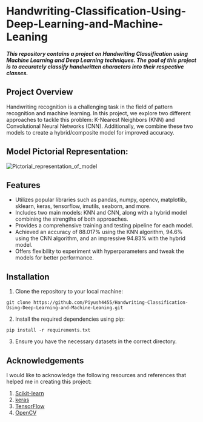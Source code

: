 # Handwriting-Classification-Using-Deep-Learning-and-Machine-Leaning

***This repository contains a project on Handwriting Classification using Machine Learning and Deep Learning techniques. The goal of this project is to accurately classify handwritten characters into their respective classes.***
<br />
## Project Overview
<p>Handwriting recognition is a challenging task in the field of pattern recognition and machine learning. In this project, we explore two different approaches to tackle this problem: K-Nearest Neighbors (KNN) and Convolutional Neural Networks (CNN). Additionally, we combine these two models to create a hybrid/composite model for improved accuracy.</p>

## Model Pictorial Representation:
![Pictorial_representation_of_model](./model.png)

## Features
* Utilizes popular libraries such as pandas, numpy, opencv, matplotlib, sklearn, keras, tensorflow, imutils, seaborn, and more.<br />
* Includes two main models: KNN and CNN, along with a hybrid model combining the strengths of both approaches.<br />
* Provides a comprehensive training and testing pipeline for each model.<br />
* Achieved an accuracy of 88.017% using the KNN algorithm, 94.6% using the CNN algorithm, and an impressive 94.83% with the hybrid model.<br />
* Offers flexibility to experiment with hyperparameters and tweak the models for better performance.<br />

## Installation
1. Clone the repository to your local machine:
```
git clone https://github.com/Piyush4455/Handwriting-Classification-Using-Deep-Learning-and-Machine-Leaning.git
```
2. Install the required dependencies using pip:
```
pip install -r requirements.txt
```
3. Ensure you have the necessary datasets in the correct directory.

## Acknowledgements
I would like to acknowledge the following resources and references that helped me in creating this project:<br />
1. <a href="https://scikit-learn.org/stable/">Scikit-learn</a><br>
2. <a href="https://keras.io/">keras</a><br>
3. <a href="https://www.tensorflow.org/">TensorFlow</a><br>
4. <a href="https://opencv.org/">OpenCV</a><br>

